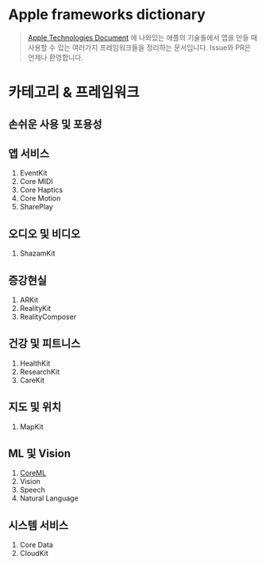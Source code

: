 # Apple frameworks dictionary

> [Apple Technologies Document](https://developer.apple.com/documentation/technologies) 에 나와있는 애플의 기술들에서 앱을 만들 때 사용할 수 있는 여러가지 프레임워크들을 정리하는 문서입니다. 
> Issue와 PR은 언제나 환영합니다.


# 카테고리 & 프레임워크

## 손쉬운 사용 및 포용성
## 앱 서비스
1. EventKit
2. Core MIDI
3. Core Haptics
4. Core Motion
5. SharePlay
## 오디오 및 비디오
1. ShazamKit
## 증강현실
1. ARKit
2. RealityKit
3. RealityComposer
## 건강 및 피트니스
1. HealthKit
2. ResearchKit
3. CareKit
## 지도 및 위치
1. MapKit
## ML 및 Vision
1. [CoreML](./CoreML/README.md)
2. Vision
3. Speech
4. Natural Language
## 시스템 서비스
1. Core Data
2. CloudKit
